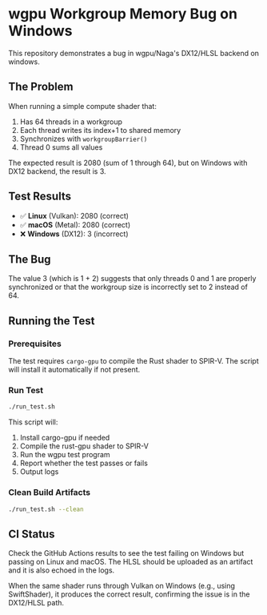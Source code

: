# wgpu Workgroup Memory Bug on Windows

This repository demonstrates a bug in wgpu/Naga's DX12/HLSL backend on windows.

## The Problem

When running a simple compute shader that:

1. Has 64 threads in a workgroup
2. Each thread writes its index+1 to shared memory
3. Synchronizes with `workgroupBarrier()`
4. Thread 0 sums all values

The expected result is 2080 (sum of 1 through 64), but on Windows with DX12 backend, the
result is 3.

## Test Results

- ✅ **Linux** (Vulkan): 2080 (correct)
- ✅ **macOS** (Metal): 2080 (correct)
- ❌ **Windows** (DX12): 3 (incorrect)

## The Bug

The value 3 (which is 1 + 2) suggests that only threads 0 and 1 are properly
synchronized or that the workgroup size is incorrectly set to 2 instead of 64.

## Running the Test

### Prerequisites

The test requires `cargo-gpu` to compile the Rust shader to SPIR-V. The script will
install it automatically if not present.

### Run Test

```bash
./run_test.sh
```

This script will:

1. Install cargo-gpu if needed
2. Compile the rust-gpu shader to SPIR-V
3. Run the wgpu test program
4. Report whether the test passes or fails
5. Output logs

### Clean Build Artifacts

```bash
./run_test.sh --clean
```

## CI Status

Check the GitHub Actions results to see the test failing on Windows but passing on Linux
and macOS. The HLSL should be uploaded as an artifact and it is also echoed in the logs.

When the same shader runs through Vulkan on Windows (e.g., using SwiftShader), it
produces the correct result, confirming the issue is in the DX12/HLSL path.
